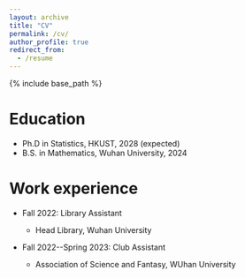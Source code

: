 ```yaml
---
layout: archive
title: "CV"
permalink: /cv/
author_profile: true
redirect_from:
  - /resume
---
```


{% include base_path %}

Education
======
* Ph.D in Statistics, HKUST, 2028 (expected)
* B.S. in Mathematics, Wuhan University, 2024

Work experience
======

* Fall 2022: Library Assistant
  * Head Library, Wuhan University
  

* Fall 2022--Spring 2023: Club Assistant
  * Association of Science and Fantasy, WUhan University
 
